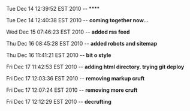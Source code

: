 Tue Dec 14 12:39:52 EST 2010 --    ****

Tue Dec 14 12:40:38 EST 2010 --    **coming together now...**

Wed Dec 15 07:46:23 EST 2010 --    **added rss feed**

Thu Dec 16 08:45:28 EST 2010 --    **added robots and sitemap**

Thu Dec 16 11:41:21 EST 2010 --    **bit o style**

Fri Dec 17 11:42:53 EST 2010 --    **adding html directory.  trying git deploy**

Fri Dec 17 12:03:36 EST 2010 --    **removing markup cruft**

Fri Dec 17 12:07:24 EST 2010 --    **removing more cruft**

Fri Dec 17 12:12:29 EST 2010 --    **decrufting**

